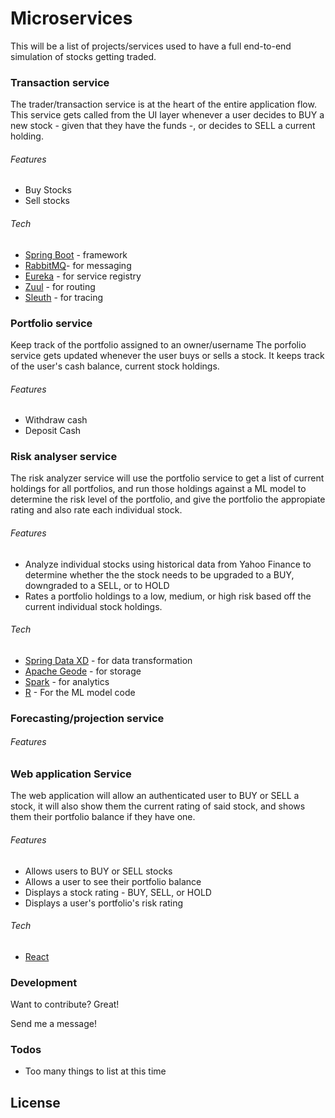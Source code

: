 # Microservices

This will be a list of projects/services used to have a full end-to-end simulation of stocks getting traded.

### Transaction service
The trader/transaction service is at the heart of the entire application flow. This service gets called from the UI layer whenever a user decides to BUY a new stock - given that they have the funds -, or decides to SELL a current holding.
######   Features
* Buy Stocks
* Sell stocks

###### Tech
*   [Spring Boot](https://spring.io/projects/spring-boot) - framework
*   [RabbitMQ](https://www.rabbitmq.com/)- for messaging
*   [Eureka](https://github.com/Netflix/eureka) - for service registry
*   [Zuul](https://github.com/Netflix/zuul) - for routing
*   [Sleuth](https://cloud.spring.io/spring-cloud-sleuth) - for tracing

### Portfolio service
Keep track of the portfolio assigned to an owner/username
The porfolio service gets updated whenever the user buys or sells a stock. It keeps track of the user's cash balance, current stock holdings.
######   Features
* Withdraw cash
* Deposit Cash
### Risk analyser service
The risk analyzer service will use the portfolio service to get a list of current holdings for all portfolios, and run those holdings against a ML model to determine the risk level of the portfolio,
and give the portfolio the appropiate rating and also rate each individual stock.
######   Features
* Analyze individual stocks using historical data from Yahoo Finance to determine whether the the stock needs to be upgraded to a BUY, downgraded to a SELL, or to HOLD
* Rates a portfolio holdings to a low, medium, or high risk based off the current individual stock holdings.

###### Tech
*  [Spring Data XD](https://projects.spring.io/spring-xd/) - for data transformation
*  [Apache Geode](https://geode.apache.org/) - for storage
*  [Spark](https://spark.apache.org/) - for analytics
*  [R](https://www.r-project.org/) - For the ML model code
### Forecasting/projection service
######   Features
### Web application Service
The web application will allow an authenticated user to BUY or SELL a stock, it will also show them the current rating of said stock, and shows them their portfolio balance if they have one.
######   Features
* Allows users to BUY or SELL stocks
* Allows a user to see their portfolio balance
* Displays a stock rating - BUY, SELL, or HOLD
* Displays a user's portfolio's risk rating

###### Tech
* [React](https://reactjs.org/)
  


### Development

Want to contribute? Great!

Send me a message!

### Todos

 - Too many things to list at this time

License
----
